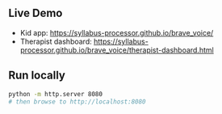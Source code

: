 ## Live Demo
- Kid app: https://syllabus-processor.github.io/brave_voice/
- Therapist dashboard: https://syllabus-processor.github.io/brave_voice/therapist-dashboard.html

## Run locally
```bash
python -m http.server 8080
# then browse to http://localhost:8080
